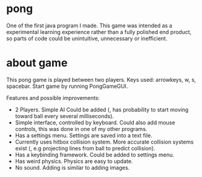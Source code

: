 # pong

One of the first java program I made. This game was intended as a experimental learning experience rather than a fully polished end product, so parts of code could be unintuitive, unnecessary or inefficient.

# about game
This pong game is played between two players. Keys used: arrowkeys, w, s, spacebar. Start game by running PongGameGUI.

Features and possible improvements:

* 2 Players. Simple AI Could be added (, has probability to start moving toward ball every several milliseconds).
* Simple interface, controlled by keyboard. Could also add mouse controls, this was done in one of my other programs.
* Has a settings menu. Settings are saved into a text file.
* Currently uses hitbox collision system. More accurate collision systems exist (, e.g projecting lines from ball to predict collision).
* Has a keybinding framework. Could be added to settings menu.
* Has weird physics. Physics are easy to update.
* No sound. Adding is similar to adding images.
